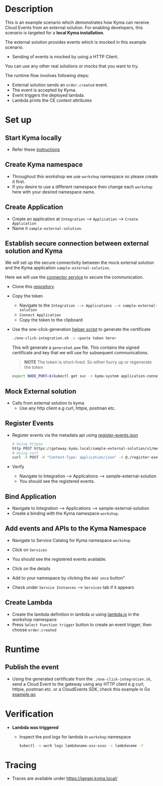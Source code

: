 # Description

This is an example scenario which demonstrates how Kyma can receive Cloud Events from an external solution. For enabling developers, this scenario is targeted for a **local Kyma installation**.

The external solution provides events which is mocked in this example scenario.

* Sending of events is mocked by using a HTTP Client.

You can use any other real solutions or mocks that you want to try.

The runtime flow involves following steps:

* External solution sends an `order.created` event.
* The event is accepted by Kyma.
* Event triggers the deployed lambda.
* Lambda prints the CE context attributes

# Set up

## Start Kyma locally

* Refer these [instructions](https://github.com/kyma-project/kyma/blob/master/docs/kyma/04-02-local-installation.md)

## Create Kyma namespace

* Throughout this workshop we use `workshop` namespace so please create it first.
* If you desire to use a different namespace then change each `workshop` here with your desired namespace name.

## Create Application

* Create an application at `Integration` --> `Application` --> `Create Application`
* Name it `sample-external-solution`.

## Establish secure connection between external solution and Kyma

We will set up the secure connectivity between the mock external solution and the Kyma application `sample-external-solution`.

Here we will use the [connector service](https://github.com/kyma-project/kyma/blob/master/docs/application-connector/02-02-connector-service.md) to secure the communication.

* Clone this [repository](https://github.com/janmedrek/one-click-integration-script).

* Copy the token
  * Navigate to the `Integration --> Applications --> sample-external-solution`
  * `Connect Application`
  * Copy the token to the clipboard
  
* Use the one-click-generation [helper script](https://github.com/janmedrek/one-click-integration-script) to generate the certificate

  ```bash
  ./one-click-integration.sh -u <paste token here>
  ```

  This will generate a `generated.pem` file. This contains the signed certificate and key that we will use for subsequent communications.

  > **NOTE** The token is short-lived. So either hurry up or regenerate the token

  ```bash
  export NODE_PORT=$(kubectl get svc -n kyma-system application-connector-ingress-nginx-ingress-controller -o jsonpath='{.spec.ports[?(@.name=="https")].nodePort}')
  ```

## Mock External solution

* Calls from external solution to kyma
  * Use any http client e.g curl, httpie, postman etc.

## Register Events

* Register events via the metadata api using [register-events.json](./register-events.json)

    ```bash
    # Using httpie
    http POST https://gateway.kyma.local/sample-external-solution/v1/metadata/services --cert=generated.pem --verify=no < register-events.json
    # Using curl
    curl -X POST -H "Content-Type: application/json" -d @./register-events.json https://gateway.kyma.local/sample-external-solution/v1/metadata/services --cert generated.pem -k
    ```

* Verify
  * Navigate to Integration --> Applications --> sample-external-solution
  * You should see the registered events.

## Bind Application

* Navigate to Integration --> Applications --> sample-external-solution
* Create a binding with the Kyma namespace `workshop`.

## Add events and APIs to the Kyma Namespace

* Navigate to Service Catalog for Kyma namespace `workshop`
* Click on `Services`

* You should see the registered events available.
* Click on the details
* Add to your namespace by clicking the `Add once` button"
* Check under `Service Instances` --> `Services` tab if it appears

## Create Lambda

* Create the lambda definition in lambda ui using [lambda.js](./lambda.js) in the workshop namespace
* Press `Select Function trigger` button to create an event trigger, then choose `order.created`

# Runtime

## Publish the event

* Using the generated certificate from the `./one-click-integration.sh`, send a Cloud Event to the gateway using any HTTP client e.g curl, httpie, postman etc. or a CloudEvents SDK, check this example in Go [example.go](./example.go)

# Verification

* **Lambda was triggered**
  * Inspect the pod logs for lambda in `workshop` namespace

    ```bash
    kubectl -n work logs lambdaname-xxx-xxxx -c lambdaname -f
    ```

# Tracing

* Traces are available under <https://jaeger.kyma.local/>
